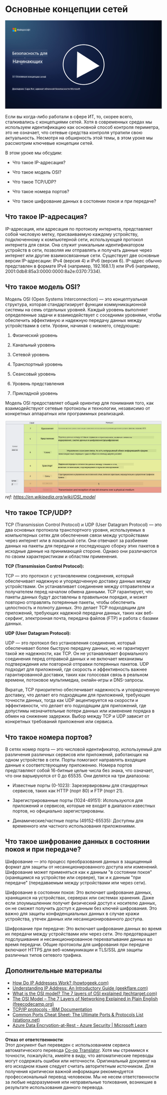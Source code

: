 <!--
CO_OP_TRANSLATOR_METADATA:
{
  "original_hash": "252724eceeb183fb9018f88c5e1a3f0c",
  "translation_date": "2025-09-04T01:42:54+00:00",
  "source_file": "3.1 Networking key concepts.md",
  "language_code": "ru"
}
-->
# Основные концепции сетей

[![Смотреть видео](../../translated_images/3-1_placeholder.4175b570caca311e2bfc7e19ab9e1f14144b17af49b128ea998c2a7211f49795.ru.png)](https://learn-video.azurefd.net/vod/player?id=1d8606a8-8357-4dae-8b8f-0a13c3fddd7a)

Если вы когда-либо работали в сфере ИТ, то, скорее всего, сталкивались с концепциями сетей. Хотя в современных средах мы используем идентификацию как основной способ контроля периметра, это не означает, что сетевые средства контроля утратили свою актуальность. Несмотря на обширность этой темы, в этом уроке мы рассмотрим ключевые концепции сетей.

В этом уроке мы обсудим:

- Что такое IP-адресация?
  
- Что такое модель OSI?

- Что такое TCP/UDP?

- Что такое номера портов?

- Что такое шифрование данных в состоянии покоя и при передаче?

## Что такое IP-адресация?

IP-адресация, или адресация по протоколу интернета, представляет собой числовую метку, присваиваемую каждому устройству, подключенному к компьютерной сети, использующей протокол интернета для связи. Она служит уникальным идентификатором устройств в сети, позволяя им отправлять и получать данные через интернет или другие взаимосвязанные сети. Существует две основные версии IP-адресации: IPv4 (версия 4) и IPv6 (версия 6). IP-адрес обычно представлен в формате IPv4 (например, 192.168.1.1) или IPv6 (например, 2001:0db8:85a3:0000:0000:8a2e:0370:7334).

## Что такое модель OSI?

Модель OSI (Open Systems Interconnection) — это концептуальная структура, которая стандартизирует функции коммуникационной системы на семь отдельных уровней. Каждый уровень выполняет определенные задачи и взаимодействует с соседними уровнями, чтобы обеспечить эффективную и надежную передачу данных между устройствами в сети. Уровни, начиная с нижнего, следующие:

1. Физический уровень

2. Канальный уровень

3. Сетевой уровень

4. Транспортный уровень

5. Сеансовый уровень

6. Уровень представления

7. Прикладной уровень

Модель OSI предоставляет общий ориентир для понимания того, как взаимодействуют сетевые протоколы и технологии, независимо от конкретных аппаратных или программных реализаций.

![image](../../translated_images/osilayers.3489744e4715f50913c8f8cfe8deaccdcee6b0642bb18344496faed0abb58051.ru.png)  
_ref: https://en.wikipedia.org/wiki/OSI_model_

## Что такое TCP/UDP?

TCP (Transmission Control Protocol) и UDP (User Datagram Protocol) — это два основных протокола транспортного уровня, используемых в компьютерных сетях для обеспечения связи между устройствами через интернет или в локальной сети. Они отвечают за разбиение данных на пакеты для передачи и последующую сборку этих пакетов в исходные данные на принимающей стороне. Однако они различаются по своим характеристикам и областям применения.

**TCP (Transmission Control Protocol):**

TCP — это протокол с установлением соединения, который обеспечивает надежную и упорядоченную доставку данных между устройствами. Он устанавливает соединение между отправителем и получателем перед началом обмена данными. TCP гарантирует, что пакеты данных будут доставлены в правильном порядке, и может повторно отправлять потерянные пакеты, чтобы обеспечить целостность и полноту данных. Это делает TCP подходящим для приложений, требующих надежной передачи данных, таких как веб-серфинг, электронная почта, передача файлов (FTP) и работа с базами данных.

**UDP (User Datagram Protocol):**

UDP — это протокол без установления соединения, который обеспечивает более быструю передачу данных, но не гарантирует такой же надежности, как TCP. Он не устанавливает формального соединения перед отправкой данных и не включает механизмы подтверждения или повторной отправки потерянных пакетов. UDP подходит для приложений, где скорость и эффективность важнее гарантированной доставки, таких как голосовая связь в реальном времени, потоковое мультимедиа, онлайн-игры и DNS-запросы.

Вкратце, TCP приоритетно обеспечивает надежность и упорядоченную доставку, что делает его подходящим для приложений, требующих точности данных, тогда как UDP акцентируется на скорости и эффективности, что делает его подходящим для приложений, где допустимы незначительные потери данных или изменение порядка в обмен на снижение задержки. Выбор между TCP и UDP зависит от конкретных требований приложения или сервиса.

## Что такое номера портов?

В сетях номер порта — это числовой идентификатор, используемый для различения различных сервисов или приложений, работающих на одном устройстве в сети. Порты помогают направлять входящие данные к соответствующему приложению. Номера портов представляют собой 16-битные целые числа без знака, что означает, что они варьируются от 0 до 65535. Они делятся на три диапазона:

- Известные порты (0-1023): Зарезервированы для стандартных сервисов, таких как HTTP (порт 80) и FTP (порт 21).

- Зарегистрированные порты (1024-49151): Используются для приложений и сервисов, которые не входят в диапазон известных портов, но официально зарегистрированы.

- Динамические/частные порты (49152-65535): Доступны для временного или частного использования приложениями.

## Что такое шифрование данных в состоянии покоя и при передаче?

Шифрование — это процесс преобразования данных в защищенный формат для защиты от несанкционированного доступа или изменений. Шифрование может применяться как к данным "в состоянии покоя" (хранящимся на устройстве или сервере), так и к данным "при передаче" (передаваемым между устройствами или через сети).

Шифрование в состоянии покоя: Это включает шифрование данных, хранящихся на устройствах, серверах или системах хранения. Даже если злоумышленник получит физический доступ к носителю данных, он не сможет получить доступ к данным без ключей шифрования. Это важно для защиты конфиденциальных данных в случае кражи устройства, утечек данных или несанкционированного доступа.

Шифрование при передаче: Это включает шифрование данных во время их передачи между устройствами или через сети. Это предотвращает подслушивание и несанкционированное перехватывание данных во время передачи. Общие протоколы для шифрования при передаче включают HTTPS для веб-коммуникации и TLS/SSL для защиты различных типов сетевого трафика.

## Дополнительные материалы
- [How Do IP Addresses Work? (howtogeek.com)](https://www.howtogeek.com/341307/how-do-ip-addresses-work/)  
- [Understanding IP Address: An Introductory Guide (geekflare.com)](https://geekflare.com/understanding-ip-address/)  
- [What is the OSI model? The 7 layers of OSI explained (techtarget.com)](https://www.techtarget.com/searchnetworking/definition/OSI)  
- [The OSI Model – The 7 Layers of Networking Explained in Plain English (freecodecamp.org)](https://www.freecodecamp.org/news/osi-model-networking-layers-explained-in-plain-english/)  
- [TCP/IP protocols - IBM Documentation](https://www.ibm.com/docs/en/aix/7.3?topic=protocol-tcpip-protocols)  
- [Common Ports Cheat Sheet: The Ultimate Ports & Protocols List (stationx.net)](https://www.stationx.net/common-ports-cheat-sheet/)  
- [Azure Data Encryption-at-Rest - Azure Security | Microsoft Learn](https://learn.microsoft.com/azure/security/fundamentals/encryption-atrest?WT.mc_id=academic-96948-sayoung)  

---

**Отказ от ответственности**:  
Этот документ был переведен с использованием сервиса автоматического перевода [Co-op Translator](https://github.com/Azure/co-op-translator). Хотя мы стремимся к точности, пожалуйста, имейте в виду, что автоматические переводы могут содержать ошибки или неточности. Оригинальный документ на его исходном языке следует считать авторитетным источником. Для получения критически важной информации рекомендуется профессиональный перевод человеком. Мы не несем ответственности за любые недоразумения или неправильные толкования, возникшие в результате использования данного перевода.